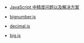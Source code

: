 
- [JavaScript 中精度问题以及解决方案](https://www.runoob.com/w3cnote/js-precision-problem-and-solution.html)

- [bignumber.js](https://github.com/MikeMcl/bignumber.js)
- [decimal.js](https://github.com/MikeMcl/decimal.js)
- [big.js](https://github.com/MikeMcl/big.js)
